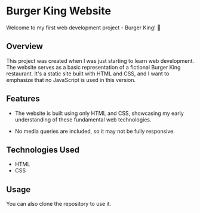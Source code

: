 # Burger King Website

Welcome to my first web development project - Burger King! 🍔

## Overview

This project was created when I was just starting to learn web development. The website serves as a basic representation of a fictional Burger King restaurant. It's a static site built with HTML and CSS, and I want to emphasize that no JavaScript is used in this version.

## Features

- The website is built using only HTML and CSS, showcasing my early understanding of these fundamental web technologies.
  
- No media queries are included, so it may not be fully responsive.

## Technologies Used

- HTML
- CSS

## Usage

You can also clone the repository to use it.

